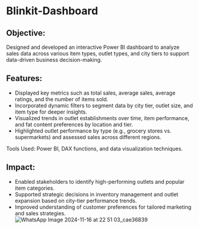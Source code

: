 # Blinkit-Dashboard
## Objective:
Designed and developed an interactive Power BI dashboard to analyze sales data across various item types, outlet types, and city tiers to support data-driven business decision-making.

## Features:
- Displayed key metrics such as total sales, average sales, average ratings, and the number of items sold.
- Incorporated dynamic filters to segment data by city tier, outlet size, and item type for deeper insights.
- Visualized trends in outlet establishments over time, item performance, and fat content preferences by location and tier.
- Highlighted outlet performance by type (e.g., grocery stores vs. supermarkets) and assessed sales across different regions.

Tools Used: Power BI, DAX functions, and data visualization techniques.

## Impact:
- Enabled stakeholders to identify high-performing outlets and popular item categories.
- Supported strategic decisions in inventory management and outlet expansion based on city-tier performance trends.
- Improved understanding of customer preferences for tailored marketing and sales strategies.
![WhatsApp Image 2024-11-16 at 22 51 03_cae36839](https://github.com/user-attachments/assets/37c71a08-7098-4abd-aac6-6b5722b8c6f2)
